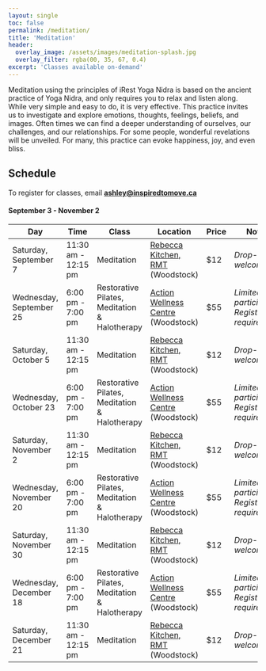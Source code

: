 ```yaml
---
layout: single
toc: false
permalink: /meditation/
title: 'Meditation'
header:
  overlay_image: /assets/images/meditation-splash.jpg
  overlay_filter: rgba(00, 35, 67, 0.4)
excerpt: 'Classes available on-demand'
---
```


Meditation using the principles of iRest Yoga Nidra is based on the ancient practice
of Yoga Nidra, and only requires you to relax and listen along. While very simple and
easy to do, it is very effective. This practice invites us to investigate and explore
emotions, thoughts, feelings, beliefs, and images. Often times we can find a deeper
understanding of ourselves, our challenges, and our relationships. For some people,
wonderful revelations will be unveiled. For many, this practice can evoke happiness,
joy, and even bliss.

## Schedule

To register for classes, email **[ashley@inspiredtomove.ca](mailto:ashley@inspiredtomove.ca)**

#### September 3 - November 2

| Day |Time | Class | Location | Price | Notes
| --- |---- | ----- | -------- | ----- | -----
| Saturday, September 7 | 11:30 am - 12:15 pm | Meditation | [Rebecca Kitchen, RMT](http://www.rebecca-rmt.com) (Woodstock) | $12 | *Drop-ins welcome*
| Wednesday, September 25 | 6:00 pm - 7:00 pm | Restorative Pilates, Meditation & Halotherapy | [Action Wellness Centre](https://www.facebook.com/ActionWellnessCentreON/) (Woodstock) | $55 | *Limited to 4 participants; Registration required*
| Saturday, October 5 | 11:30 am - 12:15 pm | Meditation |  [Rebecca Kitchen, RMT](http://www.rebecca-rmt.com) (Woodstock) | $12 | *Drop-ins welcome*
| Wednesday, October 23 | 6:00 pm - 7:00 pm | Restorative Pilates, Meditation & Halotherapy | [Action Wellness Centre](https://www.facebook.com/ActionWellnessCentreON/) (Woodstock) | $55 | *Limited to 4 participants; Registration required*
| Saturday, November 2 | 11:30 am - 12:15 pm | Meditation | [Rebecca Kitchen, RMT](http://www.rebecca-rmt.com) (Woodstock) | $12 | *Drop-ins welcome*
| Wednesday, November 20 | 6:00 pm - 7:00 pm | Restorative Pilates, Meditation & Halotherapy | [Action Wellness Centre](https://www.facebook.com/ActionWellnessCentreON/) (Woodstock) | $55 | *Limited to 4 participants; Registration required*
| Saturday, November 30 | 11:30 am - 12:15 pm | Meditation | [Rebecca Kitchen, RMT](http://www.rebecca-rmt.com) (Woodstock) | $12 | *Drop-ins welcome*
| Wednesday, December 18 | 6:00 pm - 7:00 pm | Restorative Pilates, Meditation & Halotherapy | [Action Wellness Centre](https://www.facebook.com/ActionWellnessCentreON/) (Woodstock) | $55 | *Limited to 4 participants; Registration required*
| Saturday, December 21 | 11:30 am - 12:15 pm | Meditation | [Rebecca Kitchen, RMT](http://www.rebecca-rmt.com) (Woodstock) | $12 | *Drop-ins welcome*

